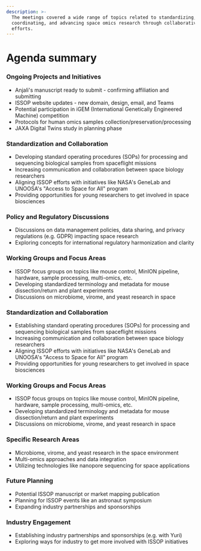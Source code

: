 ```yaml
---
description: >-
  The meetings covered a wide range of topics related to standardizing,
  coordinating, and advancing space omics research through collaborative
  efforts.
---
```


# Agenda summary

### Ongoing Projects and Initiatives

* Anjali's manuscript ready to submit - confirming affiliation and submitting
* ISSOP website updates - new domain, design, email, and Teams
* Potential participation in iGEM (International Genetically Engineered Machine) competition
* Protocols for human omics samples collection/preservation/processing
* JAXA Digital Twins study in planning phase

### Standardization and Collaboration

* Developing standard operating procedures (SOPs) for processing and sequencing biological samples from spaceflight missions
* Increasing communication and collaboration between space biology researchers
* Aligning ISSOP efforts with initiatives like NASA's GeneLab and UNOOSA's "Access to Space for All" program
* Providing opportunities for young researchers to get involved in space biosciences

### Policy and Regulatory Discussions

* Discussions on data management policies, data sharing, and privacy regulations (e.g. GDPR) impacting space research
* Exploring concepts for international regulatory harmonization and clarity

### Working Groups and Focus Areas

* ISSOP focus groups on topics like mouse control, MinION pipeline, hardware, sample processing, multi-omics, etc.
* Developing standardized terminology and metadata for mouse dissection/return and plant experiments
* Discussions on microbiome, virome, and yeast research in space

### Standardization and Collaboration

* Establishing standard operating procedures (SOPs) for processing and sequencing biological samples from spaceflight missions
* Increasing communication and collaboration between space biology researchers
* Aligning ISSOP efforts with initiatives like NASA's GeneLab and UNOOSA's "Access to Space for All" program
* Providing opportunities for young researchers to get involved in space biosciences

### Working Groups and Focus Areas

* ISSOP focus groups on topics like mouse control, MinION pipeline, hardware, sample processing, multi-omics, etc.
* Developing standardized terminology and metadata for mouse dissection/return and plant experiments
* Discussions on microbiome, virome, and yeast research in space

### Specific Research Areas

* Microbiome, virome, and yeast research in the space environment
* Multi-omics approaches and data integration
* Utilizing technologies like nanopore sequencing for space applications

### Future Planning

* Potential ISSOP manuscript or market mapping publication
* Planning for ISSOP events like an astronaut symposium
* Expanding industry partnerships and sponsorships

### Industry Engagement

* Establishing industry partnerships and sponsorships (e.g. with Yuri)
* Exploring ways for industry to get more involved with ISSOP initiatives
